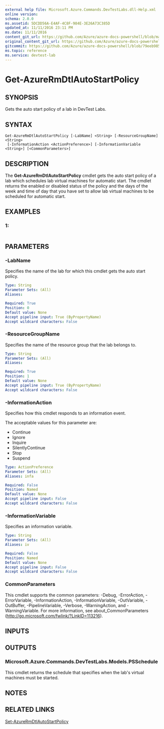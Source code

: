 ```yaml
---
external help file: Microsoft.Azure.Commands.DevTestLabs.dll-Help.xml
online version:
schema: 2.0.0
ms.assetid: 5DCDD56A-E4AF-4C8F-984E-3E26A73C385D
updated_at: 11/11/2016 23:11 PM
ms.date: 11/11/2016
content_git_url: https://github.com/Azure/azure-docs-powershell/blob/master/azureps-cmdlets-docs/ResourceManager/AzureRM.DevTestLabs/v2.1.0/Get-AzureRmDtlAutoStartPolicy.md
original_content_git_url: https://github.com/Azure/azure-docs-powershell/blob/master/azureps-cmdlets-docs/ResourceManager/AzureRM.DevTestLabs/v2.1.0/Get-AzureRmDtlAutoStartPolicy.md
gitcommit: https://github.com/Azure/azure-docs-powershell/blob/79eeb985ea480979357fb4695832a0c3d29a48bf
ms.topic: reference
ms.service: devtest-lab
---
```


# Get-AzureRmDtlAutoStartPolicy

## SYNOPSIS
Gets the auto start policy of a lab in DevTest Labs.

## SYNTAX

```
Get-AzureRmDtlAutoStartPolicy [-LabName] <String> [-ResourceGroupName] <String>
 [-InformationAction <ActionPreference>] [-InformationVariable <String>] [<CommonParameters>]
```

## DESCRIPTION
The **Get-AzureRmDtlAutoStartPolicy** cmdlet gets the auto start policy of a lab which schedules lab virtual machines for automatic start.
The cmdlet returns the enabled or disabled status of the policy and the days of the week and time of day that you have set to allow lab virtual machines to be scheduled for automatic start.

## EXAMPLES

### 1:
```

```

## PARAMETERS

### -LabName
Specifies the name of the lab for which this cmdlet gets the auto start policy.

```yaml
Type: String
Parameter Sets: (All)
Aliases: 

Required: True
Position: 0
Default value: None
Accept pipeline input: True (ByPropertyName)
Accept wildcard characters: False
```

### -ResourceGroupName
Specifies the name of the resource group that the lab belongs to.

```yaml
Type: String
Parameter Sets: (All)
Aliases: 

Required: True
Position: 1
Default value: None
Accept pipeline input: True (ByPropertyName)
Accept wildcard characters: False
```

### -InformationAction
Specifies how this cmdlet responds to an information event.

The acceptable values for this parameter are:

- Continue
- Ignore
- Inquire
- SilentlyContinue
- Stop
- Suspend

```yaml
Type: ActionPreference
Parameter Sets: (All)
Aliases: infa

Required: False
Position: Named
Default value: None
Accept pipeline input: False
Accept wildcard characters: False
```

### -InformationVariable
Specifies an information variable.

```yaml
Type: String
Parameter Sets: (All)
Aliases: iv

Required: False
Position: Named
Default value: None
Accept pipeline input: False
Accept wildcard characters: False
```

### CommonParameters
This cmdlet supports the common parameters: -Debug, -ErrorAction, -ErrorVariable, -InformationAction, -InformationVariable, -OutVariable, -OutBuffer, -PipelineVariable, -Verbose, -WarningAction, and -WarningVariable. For more information, see about_CommonParameters (http://go.microsoft.com/fwlink/?LinkID=113216).

## INPUTS

## OUTPUTS

### Microsoft.Azure.Commands.DevTestLabs.Models.PSSchedule
This cmdlet returns the schedule that specifies when the lab's virtual machines must be started.

## NOTES

## RELATED LINKS

[Set-AzureRmDtlAutoStartPolicy](./Set-AzureRmDtlAutoStartPolicy.md)


